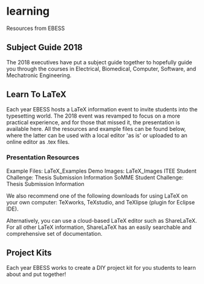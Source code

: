 # learning
Resources from EBESS

## Subject Guide 2018

The 2018 executives have put a subject guide together to hopefully guide you through the courses in Electrical, Biomedical, Computer, Software, and Mechatronic Engineering.

## Learn To LaTeX
Each year EBESS hosts a LaTeX information event to invite students into the typesetting world. The 2018 event was revamped to focus on a more practical experience, and for those that missed it, the presentation is available here. All the resources and example files can be found below, where the latter can be used with a local editor 'as is' or uploaded to an online editor as .tex files.

### Presentation Resources 

Example Files: LaTeX_Examples 
Demo Images: LaTeX_Images 
ITEE Student Challenge: Thesis Submission Information 
SoMME Student Challenge: Thesis Submission Information

We also recommend one of the following downloads for using LaTeX on your own computer: 
TeXworks, TeXstudio, and TeXlipse (plugin for Eclipse IDE).

Alternatively, you can use a cloud-based LaTeX editor such as ShareLaTeX.
For all other LaTeX information, ShareLaTeX has an easily searchable and comprehensive set of documentation.

## Project Kits
Each year EBESS works to create a DIY project kit for you students to learn about and put together!
